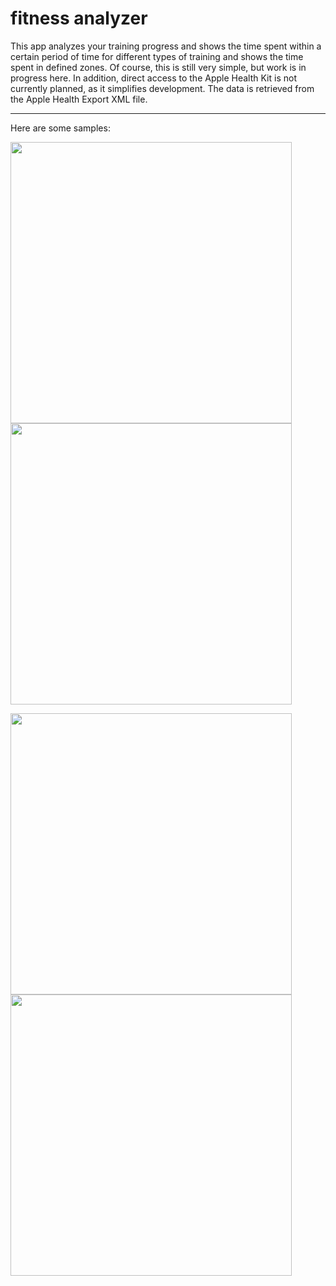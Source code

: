 # fitness analyzer


This app analyzes your training progress and shows the time spent within a certain period of time for different types of training and shows the time spent in defined zones. Of course, this is still very simple, but work is in progress here. In addition, direct access to the Apple Health Kit is not currently planned, as it simplifies development. The data is retrieved from the Apple Health Export XML file.

___


Here are some samples:
<p float="left">
<img src="https://github.com/koljabohne/training_analyzer/blob/main/images/1.png" height="450">
<img src="https://github.com/koljabohne/training_analyzer/blob/main/images/2.png" height="450">
  </p>
  <p float="left">
<img src="https://github.com/koljabohne/training_analyzer/blob/main/images/3.png" height="450">
<img src="https://github.com/koljabohne/training_analyzer/blob/main/images/4.png" height="450">
</p>
